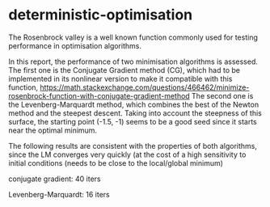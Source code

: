 # deterministic-optimisation
The Rosenbrock valley is a well known function commonly used for testing performance in optimisation algorithms. 

In this report, the performance of two minimisation algorithms is assessed. 
The first one is the Conjugate Gradient method (CG), which had to be implemented in its nonlinear version to make it compatible with this function, https://math.stackexchange.com/questions/466462/minimize-rosenbrock-function-with-conjugate-gradient-method
The second one is the Levenberg-Marquardt method, which combines the best of the Newton method and the steepest descent.
Taking into account the steepness of this surface, the starting point (-1.5, -1) seems to be a good seed since it starts near the optimal minimum.

The following results are consistent with the properties of both algorithms, 
since the LM converges very quickly (at the cost of a high sensitivity to initial conditions (needs to be close to the local/global minimum)

conjugate gradient: 40 iters

Levenberg-Marquardt: 16 iters
